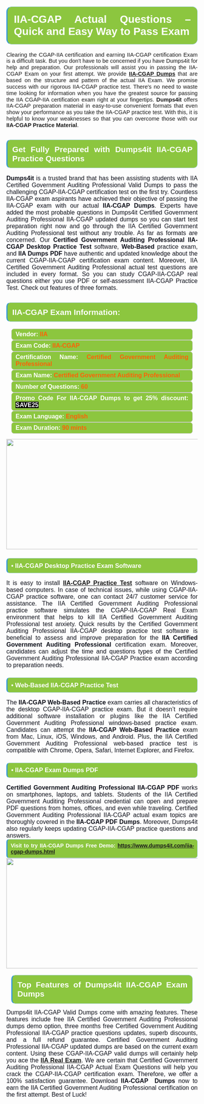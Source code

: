 

<h1 style="text-align: justify;"><span style="font-family:Arial,Helvetica,sans-serif;"><strong><span style="display: block; color: #FFFFFF; background: #8cc63f; border: 0.5px solid #AED6F1; border-left: 3px solid #3498DB; padding: .6em; border-radius: 0.5em;">IIA-CGAP Actual Questions – Quick and Easy Way to Pass Exam </span></strong></span></h1>

<p style="margin: 0in 0.0001pt; text-align: justify;"><span style="font-family:Arial,Helvetica,sans-serif;"><span style="font-size:11pt"><span style="line-height:115%">Clearing the CGAP-IIA certification and earning IIA-CGAP certification Exam is a difficult task. But you don't have to be concerned if you have Dumps4it for help and preparation. Our professionals will assist you in passing the IIA-CGAP Exam on your first attempt. We provide <a href="https://www.dumps4it.com/iia-cgap-dumps.html"><strong>IIA-CGAP Dumps</strong></a> that are based on the structure and pattern of the actual IIA Exam. We promise success with our rigorous IIA-CGAP practice test. There's no need to waste time looking for information when you have the greatest source for passing the IIA CGAP-IIA certification exam right at your fingertips. <strong>Dumps4it</strong> offers IIA-CGAP preparation material in easy-to-use convenient formats that even show your performance as you take the IIA-CGAP practice test. With this, it is helpful to know your weaknesses so that you can overcome those with our <strong>IIA-CGAP Practice Material</strong>.</span></span></span></p>

<h2 style="text-align: justify;"><span style="font-family:Arial,Helvetica,sans-serif;"><strong><span style="display: block; color: #FFFFFF; background: #8cc63f; border: 0.5px solid #AED6F1; border-left: 3px solid #3498DB; padding: .6em; border-radius: 0.5em;">Get Fully Prepared with Dumps4it IIA-CGAP Practice Questions</span></strong></span></h2>

<p style="text-align: justify;"><span style="font-family:Arial,Helvetica,sans-serif;"><span style="font-size:12pt"><span new="" roman="" times=""><b><span calibri=""><span style="color:#0e101a">Dumps4it</span></span></b><span calibri=""><span style="color:#0e101a"> is a trusted brand that has been assisting students with IIA Certified Government Auditing Professional Valid Dumps to pass the challenging CGAP-IIA-CGAP certification test on the first try. Countless IIA-CGAP exam aspirants have achieved their objective of passing the IIA-CGAP exam with our actual <strong>IIA-CGAP Dumps</strong>. Experts have added the most probable questions in Dumps4it Certified Government Auditing Professional IIA-CGAP updated dumps so you can start test preparation right now and go through the IIA Certified Government Auditing Professional test without any trouble. As far as formats are concerned. Our <strong>Certified Government Auditing Professional IIA-CGAP Desktop Practice Test</strong> software, <strong>Web-Based </strong>practice exam, and <strong>IIA Dumps PDF</strong> have authentic and updated knowledge about the current CGAP-IIA-CGAP certification exam content. Moreover, IIA Certified Government Auditing Professional actual test questions are included in every format. So you can study CGAP-IIA-CGAP real questions either you use PDF or self-assessment IIA-CGAP Practice Test. Check out features of three formats.</span></span></span></span><span style="font-size:11pt"><span style="line-height:normal"><span sans-serif=""><span style="font-size:12.0pt"><span style="color:#0e101a"><span style="font-size:12pt"><span new="" roman="" times=""><span calibri=""><span style="color:#0e101a"><span style="font-size:14px;"> </span></span></span></span></span></span></span></span></span></span></span></p>

<h2 style="text-align: justify;"><span style="font-family:Arial,Helvetica,sans-serif;"><strong><span style="display: block; color: #FFFFFF; background: #8cc63f; border: 0.5px solid #AED6F1; border-left: 3px solid #3498DB; padding: .6em; border-radius: 0.5em;">IIA-CGAP Exam Information:</span></strong></span></h2>

<div style="margin: 0cm 10pt; background: rgb(140, 198, 63); border: 1px solid rgb(204, 204, 204); padding: 5px 10px; border-radius: 0.5em; text-align: justify;"><span style="font-family:Arial,Helvetica,sans-serif;"><span style="font-size: 11pt;"><span style="line-height: normal;"><strong><span style="font-size: 12.0pt;"><span style="color: #FFFFFF;">Vendor:</span> <span style="color: #FF6106;">IIA</span></span></strong></span></span></span></div>

<div style="margin: 0cm 10pt; background: rgb(140, 198, 63); border: 1px solid rgb(204, 204, 204); padding: 5px 10px; border-radius: 0.5em; text-align: justify;"><span style="font-family:Arial,Helvetica,sans-serif;"><span style="font-size: 11pt;"><span style="line-height: normal;"><strong><span style="font-size: 12.0pt;"><span style="color: #FFFFFF;">Exam Code:</span> <span style="color: #FF6106;">IIA-CGAP</span></span></strong></span></span></span></div>

<div style="margin: 0cm 10pt; background: rgb(140, 198, 63); border: 1px solid rgb(204, 204, 204); padding: 5px 10px; border-radius: 0.5em; text-align: justify;"><span style="font-family:Arial,Helvetica,sans-serif;"><span style="font-size: 11pt;"><span style="line-height: normal;"><strong><span style="font-size: 12.0pt;"><span style="color: #FFFFFF;">Certification Name:</span> <span style="color: #FF6106;">Certified Government Auditing Professional</span></span></strong></span></span></span></div>

<div style="margin: 0cm 10pt; background: rgb(140, 198, 63); border: 1px solid rgb(204, 204, 204); padding: 5px 10px; border-radius: 0.5em; text-align: justify;"><span style="font-family:Arial,Helvetica,sans-serif;"><span style="font-size: 11pt;"><span style="line-height: normal;"><strong><span style="font-size: 12.0pt;"><span style="color: #FFFFFF;">Exam Name:</span> <span style="color: #FF6106;">Certified Government Auditing Professional</span></span></strong></span></span></span></div>

<div style="margin: 0cm 10pt; background: rgb(140, 198, 63); border: 1px solid rgb(204, 204, 204); padding: 5px 10px; border-radius: 0.5em; text-align: justify;"><span style="font-family:Arial,Helvetica,sans-serif;"><span style="font-size: 11pt;"><span style="line-height: normal;"><strong><span style="font-size: 12.0pt;"><span style="color: #FFFFFF;">Number of Questions: </span><span style="color: #FF6106;">60</span></span></strong></span></span></span></div>

<div style="margin: 0cm 10pt; background: rgb(140, 198, 63); border: 1px solid rgb(204, 204, 204); padding: 5px 10px; border-radius: 0.5em; text-align: justify;"><span style="font-family:Arial,Helvetica,sans-serif;"><span style="font-size: 11pt;"><span style="line-height: normal;"><strong><span style="font-size: 12.0pt;"><span style="color: #FFFFFF;">Promo Code For IIA-CGAP Dumps to get 25% discount: </span><span style="color:#FFFFFF;"><span style="background-color:#000000;">SAVE25</span></span></span></strong></span></span></span></div>

<div style="margin: 0cm 10pt; background: rgb(140, 198, 63); border: 1px solid rgb(204, 204, 204); padding: 5px 10px; border-radius: 0.5em; text-align: justify;"><span style="font-family:Arial,Helvetica,sans-serif;"><span style="font-size: 11pt;"><span style="line-height: normal;"><strong><span style="font-size: 12.0pt;"><span style="color: #FFFFFF;">Exam Language:</span> <span style="color: #FF6106;">English</span></span></strong></span></span></span></div>

<div style="margin: 0cm 10pt; background: rgb(140, 198, 63); border: 1px solid rgb(204, 204, 204); padding: 5px 10px; border-radius: 0.5em; text-align: justify;"><span style="font-family:Arial,Helvetica,sans-serif;"><span style="font-size: 11pt;"><span style="line-height: normal;"><strong><span style="font-size: 12.0pt;"><span style="color: #FFFFFF;">Exam Duration: </span><span style="color: #FF6106;">90 mints</span></span></strong></span></span></span></div>

<p style="text-align: center;"><span style="font-family:Arial,Helvetica,sans-serif;"><a href="https://www.dumps4it.com/iia-cgap-dumps.html"><img src="https://i.imgur.com/a474NNd.jpg" style="height: 290px; width: 700px;" /></a></span></p>

<h3 style="text-align: justify;"><span style="font-family:Arial,Helvetica,sans-serif;"><strong><span style="display: block; color: #FFFFFF; background: #8cc63f; border: 0.5px solid #AED6F1; border-left: 3px solid #3498DB; padding: .6em; border-radius: 0.5em;">• IIA-CGAP Desktop Practice Exam Software</span></strong></span></h3>

<p style="text-align:justify; margin-right:0in; margin-left:0in"><span style="font-family:Arial,Helvetica,sans-serif;"><span style="font-size:12pt"><span new="" roman="" times=""><span calibri=""><span style="color:#0e101a">It is easy to install <a href="https://www.dumps4it.com/iia-cgap-dumps.html"><strong>IIA-CGAP Practice Test</strong></a> software on Windows-based computers. In case of technical issues, while using CGAP-IIA-CGAP practice software, one can contact 24/7 customer service for assistance. The IIA Certified Government Auditing Professional practice software simulates the CGAP-IIA-CGAP Real Exam environment that helps to kill IIA Certified Government Auditing Professional test anxiety. Quick results by the Certified Government Auditing Professional IIA-CGAP desktop practice test software is beneficial to assess and improve preparation for the <strong>IIA Certified Government Auditing Professional</strong> certification exam. Moreover, candidates can adjust the time and questions types of the<strong> </strong>Certified Government Auditing Professional IIA-CGAP Practice exam according to preparation needs.</span></span></span></span></span></p>

<h3 style="text-align: justify;"><span style="font-family:Arial,Helvetica,sans-serif;"><strong><span style="display: block; color: #FFFFFF; background: #8cc63f; border: 0.5px solid #AED6F1; border-left: 3px solid #3498DB; padding: .6em; border-radius: 0.5em;">• Web-Based IIA-CGAP Practice Test</span></strong></span></h3>

<p style="text-align: justify;"><span style="font-family:Arial,Helvetica,sans-serif;"><span style="font-size:12pt"><span new="" roman="" times=""><span calibri=""><span style="color:#0e101a">The <strong>IIA-CGAP Web-Based Practice</strong> exam carries all characteristics of the desktop CGAP-IIA-CGAP practice exam. But it doesn’t require additional software installation or plugins like the IIA Certified Government Auditing Professional windows-based practice exam. Candidates can attempt the<strong> IIA-CGAP Web-Based Practice</strong> exam from Mac, Linux, iOS, Windows, and Android. Plus, the IIA Certified Government Auditing Professional web-based practice test is compatible with Chrome, Opera, Safari, Internet Explorer, and Firefox. </span></span></span></span></span></p>

<h3 style="text-align: justify;"><span style="font-family:Arial,Helvetica,sans-serif;"><strong><span style="display: block; color: #FFFFFF; background: #8cc63f; border: 0.5px solid #AED6F1; border-left: 3px solid #3498DB; padding: .6em; border-radius: 0.5em;">• IIA-CGAP Exam Dumps PDF</span></strong></span></h3>

<p style="margin: 0in 0.0001pt; text-align: justify;"><span style="font-family:Arial,Helvetica,sans-serif;"><span style="font-size:12pt"><span new="" roman="" times=""><span calibri=""><span style="color:#0e101a"><strong>Certified Government Auditing Professional IIA-CGAP PDF</strong> works on smartphones, laptops, and tablets. Students of the IIA Certified Government Auditing Professional credential can open and prepare PDF questions from homes, offices, and even while traveling. Certified Government Auditing Professional IIA-CGAP actual exam topics are thoroughly covered in the <strong>IIA-CGAP PDF Dumps</strong>. Moreover, Dumps4it also regularly keeps updating CGAP-IIA-CGAP practice questions and answers.</span></span></span></span></span></p>

<p style="margin: 0in 0.0001pt; text-align: justify;"><span style="font-family:Arial,Helvetica,sans-serif;"><strong><span style="display: block; color: #FFFFFF; background: #8cc63f; border: 0.5px solid #AED6F1; border-left: 3px solid #3498DB; padding: .6em; border-radius: 0.5em;"><span ms="" trebuchet="">Visit to try IIA-CGAP Dumps Free Demo: </span><a href="https://www.dumps4it.com/iia-cgap-dumps.html" ms="" style="font-family: sans-serif, Arial, Verdana, " trebuchet="">https://www.dumps4it.com/iia-cgap-dumps.html</a></span></strong></span></p>

<p style="margin: 0in 0.0001pt; text-align: center;"><span style="font-family:Arial,Helvetica,sans-serif;"><a href="https://www.dumps4it.com/iia-cgap-dumps.html"><img src="https://i.imgur.com/tHvwmqt.jpg" style="height: 290px; width: 700px;" /></a></span></p>

<p style="margin: 0in 0.0001pt; text-align: center;"> </p>

<h2 style="margin: 0in 10pt; text-align: justify;"><span style="font-family:Arial,Helvetica,sans-serif;"><strong><span style="display: block; color: #FFFFFF; background: #8cc63f; border: 0.5px solid #AED6F1; border-left: 3px solid #3498DB; padding: .6em; border-radius: 0.5em;">Top Features of Dumps4it IIA-CGAP Exam Dumps</span></strong></span></h2>

<p style="text-align: justify;"><span style="font-family:Arial,Helvetica,sans-serif;"><span style="font-size:12pt"><span new="" roman="" times=""><span calibri=""><span style="color:#0e101a">Dumps4it IIA-CGAP Valid Dumps come with amazing features. These features include free IIA Certified Government Auditing Professional dumps demo option, three months free Certified Government Auditing Professional IIA-CGAP practice questions updates, superb discounts, and a full refund guarantee. Certified Government Auditing Professional IIA-CGAP updated dumps are based on the current exam content. Using these CGAP-IIA-CGAP valid dumps will certainly help you ace the <a href="https://www.dumps4it.com/iia-real-exams.html"><strong>IIA Real Exam</strong></a>. We are certain that Certified Government Auditing Professional IIA-CGAP Actual Exam Questions will help you crack the CGAP-IIA-CGAP certification exam. Therefore, we offer a 100% satisfaction guarantee. Download <strong>IIA-CGAP  Dumps</strong> now to earn the IIA Certified Government Auditing Professional certification on the first attempt. Best of Luck!</span></span></span></span></span></p>

<h3 style="text-align: justify;"> </h3>
<gdiv></gdiv><gdiv></gdiv><gdiv></gdiv><gdiv></gdiv><gdiv></gdiv><gdiv></gdiv><gdiv></gdiv><gdiv></gdiv><gdiv></gdiv><gdiv></gdiv><gdiv></gdiv><gdiv></gdiv><gdiv></gdiv><gdiv></gdiv><gdiv></gdiv><gdiv></gdiv><gdiv></gdiv><gdiv></gdiv><gdiv></gdiv><gdiv></gdiv><gdiv></gdiv><gdiv></gdiv><gdiv></gdiv><gdiv></gdiv><gdiv></gdiv><gdiv></gdiv><gdiv></gdiv><gdiv></gdiv><gdiv></gdiv><gdiv></gdiv>
